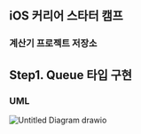 ## iOS 커리어 스타터 캠프

### 계산기 프로젝트 저장소

## Step1. Queue 타입 구현

### UML

![Untitled Diagram drawio](https://user-images.githubusercontent.com/40068674/140855212-e303ec54-a858-4848-b772-cea87640a2f2.png)
